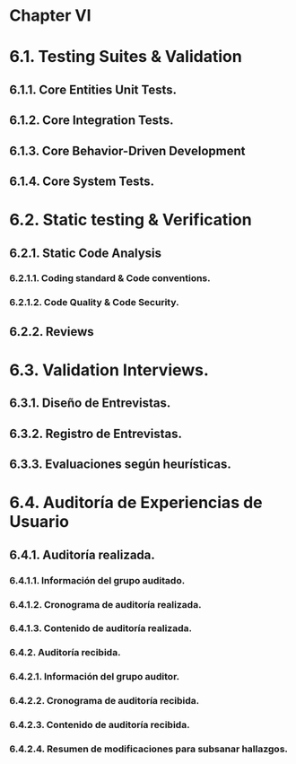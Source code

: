 # Chapter VI
# 6.1. Testing Suites & Validation
## 6.1.1. Core Entities Unit Tests.
## 6.1.2. Core Integration Tests.
## 6.1.3. Core Behavior-Driven Development
## 6.1.4. Core System Tests.
# 6.2. Static testing & Verification
## 6.2.1. Static Code Analysis
### 6.2.1.1. Coding standard & Code conventions.
### 6.2.1.2. Code Quality & Code Security.
## 6.2.2. Reviews
# 6.3. Validation Interviews.
## 6.3.1. Diseño de Entrevistas.
## 6.3.2. Registro de Entrevistas.
## 6.3.3. Evaluaciones según heurísticas.
# 6.4. Auditoría de Experiencias de Usuario
## 6.4.1. Auditoría realizada.
### 6.4.1.1. Información del grupo auditado.
### 6.4.1.2. Cronograma de auditoría realizada.
### 6.4.1.3. Contenido de auditoría realizada.
### 6.4.2. Auditoría recibida.
### 6.4.2.1. Información del grupo auditor.
### 6.4.2.2. Cronograma de auditoría recibida.
### 6.4.2.3. Contenido de auditoría recibida.
### 6.4.2.4. Resumen de modificaciones para subsanar hallazgos.